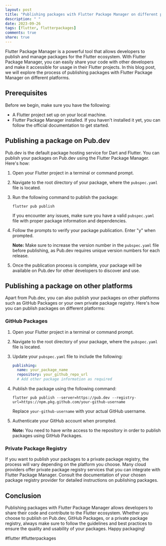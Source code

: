 ```yaml
---
layout: post
title: "Publishing packages with Flutter Package Manager on different platforms"
description: " "
date: 2023-09-26
tags: [flutter, flutterpackages]
comments: true
share: true
---
```


Flutter Package Manager is a powerful tool that allows developers to publish and manage packages for the Flutter ecosystem. With Flutter Package Manager, you can easily share your code with other developers and make it accessible for usage in their Flutter projects. In this blog post, we will explore the process of publishing packages with Flutter Package Manager on different platforms.

## Prerequisites

Before we begin, make sure you have the following:

- A Flutter project set up on your local machine.
- Flutter Package Manager installed. If you haven't installed it yet, you can follow the official documentation to get started.

## Publishing a package on Pub.dev

Pub.dev is the default package hosting service for Dart and Flutter. You can publish your packages on Pub.dev using the Flutter Package Manager. Here's how:

1. Open your Flutter project in a terminal or command prompt.
2. Navigate to the root directory of your package, where the `pubspec.yaml` file is located.
3. Run the following command to publish the package:

   ```shell
   flutter pub publish
   ```

   If you encounter any issues, make sure you have a valid `pubspec.yaml` file with proper package information and dependencies.

4. Follow the prompts to verify your package publication. Enter "y" when prompted.

   **Note:** Make sure to increase the version number in the `pubspec.yaml` file before publishing, as Pub.dev requires unique version numbers for each release.

5. Once the publication process is complete, your package will be available on Pub.dev for other developers to discover and use.

## Publishing a package on other platforms

Apart from Pub.dev, you can also publish your packages on other platforms such as GitHub Packages or your own private package registry. Here's how you can publish packages on different platforms:

### GitHub Packages

1. Open your Flutter project in a terminal or command prompt.
2. Navigate to the root directory of your package, where the `pubspec.yaml` file is located.
3. Update your `pubspec.yaml` file to include the following:

   ```yaml
   publishing:
     name: your_package_name
     repository: your_github_repo_url
     # Add other package information as required
   ```

4. Publish the package using the following command:

   ```shell
   flutter pub publish --server=https://pub.dev --registry-url=https://npm.pkg.github.com/your-github-username
   ```

   Replace `your-github-username` with your actual GitHub username.

5. Authenticate your GitHub account when prompted.

   **Note:** You need to have write access to the repository in order to publish packages using GitHub Packages.

### Private Package Registry

If you want to publish your packages to a private package registry, the process will vary depending on the platform you choose. Many cloud providers offer private package registry services that you can integrate with Flutter Package Manager. Consult the documentation of your chosen package registry provider for detailed instructions on publishing packages.

## Conclusion

Publishing packages with Flutter Package Manager allows developers to share their code and contribute to the Flutter ecosystem. Whether you choose to publish on Pub.dev, GitHub Packages, or a private package registry, always make sure to follow the guidelines and best practices to ensure the quality and usability of your packages. Happy packaging!

#flutter #flutterpackages